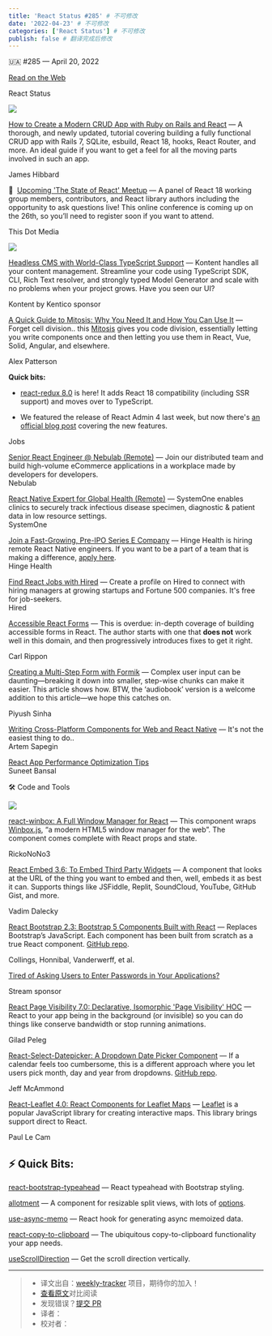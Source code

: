 ```yaml
---
title: 'React Status #285' # 不可修改
date: '2022-04-23' # 不可修改
categories: ['React Status'] # 不可修改
publish: false # 翻译完成后修改
---
```


<!--以上是预览信息，图片一张或限制百字左右，前者优先，全文请使用二级及以下标题-->
<!-- more -->

🇺🇦 #​285 — April 20, 2022

[Read on the Web](https://react.statuscode.com/link/122508/web)

React Status

[![](https://res.cloudinary.com/cpress/image/upload/w_1280,e_sharpen:60/soa49ip3n4wu5pefx3y4.jpg)](https://react.statuscode.com/link/122509/web)

[How to Create a Modern CRUD App with Ruby on Rails and React](https://react.statuscode.com/link/122509/web "hibbard.eu") — A thorough, and newly updated, tutorial covering building a fully functional CRUD app with Rails 7, SQLite, esbuild, React 18, hooks, React Router, and more. An ideal guide if you want to get a feel for all the moving parts involved in such an app.

James Hibbard

📅  [Upcoming 'The State of React' Meetup](https://react.statuscode.com/link/122510/web "www.reactjsmeetup.com") — A panel of React 18 working group members, contributors, and React library authors including the opportunity to ask questions live! This online conference is coming up on the 26th, so you’ll need to register soon if you want to attend.

This Dot Media

[![](https://copm.s3.amazonaws.com/42fcaebf.png)](https://react.statuscode.com/link/122511/web)

[Headless CMS with World-Class TypeScript Support](https://react.statuscode.com/link/122511/web "kontent.ai") — Kontent handles all your content management. Streamline your code using TypeScript SDK, CLI, Rich Text resolver, and strongly typed Model Generator and scale with no problems when your project grows. Have you seen our UI?

Kontent by Kentico sponsor

[A Quick Guide to Mitosis: Why You Need It and How You Can Use It](https://react.statuscode.com/link/122512/web "www.builder.io") — Forget cell division.. this [Mitosis](https://react.statuscode.com/link/122513/web) gives you code division, essentially letting you write components once and then letting you use them in React, Vue, Solid, Angular, and elsewhere.

Alex Patterson

**Quick bits:**

*   [react-redux 8.0](https://react.statuscode.com/link/122514/web) is here! It adds React 18 compatibility (including SSR support) and moves over to TypeScript.
    
*   We featured the release of React Admin 4 last week, but now there's [an official blog post](https://react.statuscode.com/link/122515/web) covering the new features.
    

Jobs

[Senior React Engineer @ Nebulab (Remote)](https://react.statuscode.com/link/122516/web) — Join our distributed team and build high-volume eCommerce applications in a workplace made by developers for developers.  
Nebulab

[React Native Expert for Global Health (Remote)](https://react.statuscode.com/link/122517/web) — SystemOne enables clinics to securely track infectious disease specimen, diagnostic & patient data in low resource settings.  
SystemOne

[Join a Fast-Growing, Pre-IPO Series E Company](https://react.statuscode.com/link/122518/web) — Hinge Health is hiring remote React Native engineers. If you want to be a part of a team that is making a difference, [apply here](https://react.statuscode.com/link/122519/web).  
Hinge Health

[Find React Jobs with Hired](https://react.statuscode.com/link/122520/web) — Create a profile on Hired to connect with hiring managers at growing startups and Fortune 500 companies. It's free for job-seekers.  
Hired

[Accessible React Forms](https://react.statuscode.com/link/122521/web "www.carlrippon.com") — This is overdue: in-depth coverage of building accessible forms in React. The author starts with one that **does not** work well in this domain, and then progressively introduces fixes to get it right.

Carl Rippon

[Creating a Multi-Step Form with Formik](https://react.statuscode.com/link/122522/web "piyushsinha.tech") — Complex user input can be daunting—breaking it down into smaller, step-wise chunks can make it easier. This article shows how. BTW, the ‘audiobook’ version is a welcome addition to this article—we hope this catches on.

Piyush Sinha

[Writing Cross-Platform Components for Web and React Native](https://react.statuscode.com/link/122523/web) — It's not the easiest thing to do..  
Artem Sapegin

[React App Performance Optimization Tips](https://react.statuscode.com/link/122524/web)  
Suneet Bansal

🛠 Code and Tools

[![](https://res.cloudinary.com/cpress/image/upload/w_1280,e_sharpen:60/v6hvvbivijgm5qmm98gt.jpg)](https://react.statuscode.com/link/122525/web)

[react-winbox: A Full Window Manager for React](https://react.statuscode.com/link/122525/web "github.com") — This component wraps [Winbox.js](https://react.statuscode.com/link/122526/web), “a modern HTML5 window manager for the web”. The component comes complete with React props and state.

RickoNoNo3

[React Embed 3.6: To Embed Third Party Widgets](https://react.statuscode.com/link/122527/web "github.com") — A component that looks at the URL of the thing you want to embed and then, well, embeds it as best it can. Supports things like JSFiddle, Replit, SoundCloud, YouTube, GitHub Gist, and more.

Vadim Dalecky

[React Bootstrap 2.3: Bootstrap 5 Components Built with React](https://react.statuscode.com/link/122528/web "react-bootstrap.github.io") — Replaces Bootstrap’s JavaScript. Each component has been built from scratch as a true React component. [GitHub repo](https://react.statuscode.com/link/122529/web).

Collings, Honnibal, Vanderwerff, et al.

[Tired of Asking Users to Enter Passwords in Your Applications?](https://react.statuscode.com/link/122530/web "getstream.io")

Stream sponsor

[React Page Visibility 7.0: Declarative, Isomorphic 'Page Visibility' HOC](https://react.statuscode.com/link/122531/web "github.com") — React to your app being in the background (or invisible) so you can do things like conserve bandwidth or stop running animations.

Gilad Peleg

[React-Select-Datepicker: A Dropdown Date Picker Component](https://react.statuscode.com/link/122532/web "jeffmcammond.com") — If a calendar feels too cumbersome, this is a different approach where you let users pick month, day and year from dropdowns. [GitHub repo](https://react.statuscode.com/link/122533/web).

Jeff McAmmond

[React-Leaflet 4.0: React Components for Leaflet Maps](https://react.statuscode.com/link/122534/web "react-leaflet.js.org") — [Leaflet](https://react.statuscode.com/link/122535/web) is a popular JavaScript library for creating interactive maps. This library brings support direct to React.

Paul Le Cam

⚡️ Quick Bits:
--------------

[react-bootstrap-typeahead](https://react.statuscode.com/link/122536/web) — React typeahead with Bootstrap styling.

[allotment](https://react.statuscode.com/link/122537/web) — A component for resizable split views, with lots of [options](https://react.statuscode.com/link/122538/web).

[use-async-memo](https://react.statuscode.com/link/122539/web) — React hook for generating async memoized data.

[react-copy-to-clipboard](https://react.statuscode.com/link/122540/web) — The ubiquitous copy-to-clipboard functionality your app needs.

[useScrollDirection](https://react.statuscode.com/link/122541/web) — Get the scroll direction vertically.

---
> * 译文出自：[weekly-tracker](https://github.com/FEDarling/weekly-tracker) 项目，期待你的加入！
> * [查看原文](https://react.statuscode.com/issues/285)对比阅读
> * 发现错误？[提交 PR](https://github.com/FEDarling/weekly-tracker/blob/main/weeklys/react_status/285)
> * 译者：
> * 校对者：
